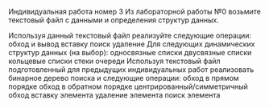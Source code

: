 Индивидуальная работа номер 3
Из лабораторной работы №0 возьмите текстовый файл с данными и определения структур данных.

Используя данный текстовый файл реализуйте следующие операции:
обход и вывод
вставку
поиск
удаление
Для следующих динамических структур данных (на выбор):
односвязные списки
двусвязные списки
кольцевые списки
стеки
очереди
Используя текстовый файл подготовленный для предыдущих индивидуальных работ реализовать бинарное дерево поиска и следующие операции:
обход в прямом порядке
обход в обратном порядке
центрированный/симметричный обход
вставку элемента
удаление элемента
поиск элемента